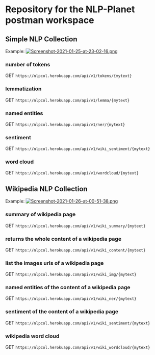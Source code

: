# Repository for the NLP-Planet postman workspace

## Simple NLP Collection
Example:
[![Screenshot-2021-01-25-at-23-02-16.png](https://i.postimg.cc/2ynPsxgp/Screenshot-2021-01-25-at-23-02-16.png)](https://postimg.cc/XB7HF9Vx)

### number of tokens
GET `https://nlpcol.herokuapp.com/api/v1/tokens/{mytext}`

### lemmatization
GET `https://nlpcol.herokuapp.com/api/v1/lemma/{mytext}`

### named entities
GET `https://nlpcol.herokuapp.com/api/v1/ner/{mytext}`

### sentiment
GET `https://nlpcol.herokuapp.com/api/v1/wiki_sentiment/{mytext}`

### word cloud
GET `https://nlpcol.herokuapp.com/api/v1/wordcloud/{mytext}`

## Wikipedia NLP Collection
Example:
[![Screenshot-2021-01-26-at-00-51-38.png](https://i.postimg.cc/sg7gPvy1/Screenshot-2021-01-26-at-00-51-38.png)](https://postimg.cc/HrWmdWrC)

### summary of wikipedia page
GET `https://nlpcol.herokuapp.com/api/v1/wiki_summary/{mytext}`

### returns the whole content of a wikipedia page
GET `https://nlpcol.herokuapp.com/api/v1/wiki_content/{mytext}`

### list the images urls of a wikipedia page
GET `https://nlpcol.herokuapp.com/api/v1/wiki_img/{mytext}`

### named entities of the content of a wikipedia page
GET `https://nlpcol.herokuapp.com/api/v1/wiki_ner/{mytext}`

### sentiment of the content of a wikipedia page
GET `https://nlpcol.herokuapp.com/api/v1/wiki_sentiment/{mytext}`

### wikipedia word cloud
GET `https://nlpcol.herokuapp.com/api/v1/wiki_wordcloud/{mytext}`



